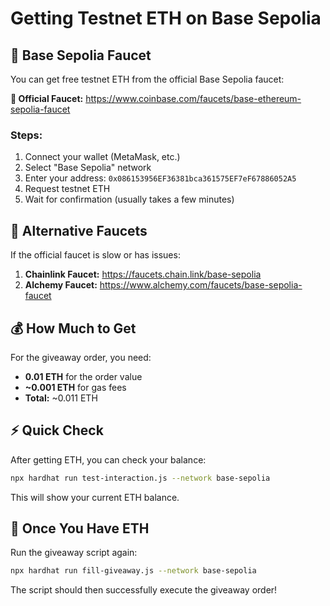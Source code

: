 # Getting Testnet ETH on Base Sepolia

## 🚰 Base Sepolia Faucet

You can get free testnet ETH from the official Base Sepolia faucet:

**🔗 Official Faucet:** https://www.coinbase.com/faucets/base-ethereum-sepolia-faucet

### Steps:

1. Connect your wallet (MetaMask, etc.)
2. Select "Base Sepolia" network
3. Enter your address: `0x086153956EF36381bca361575EF7eF67886052A5`
4. Request testnet ETH
5. Wait for confirmation (usually takes a few minutes)

## 🎯 Alternative Faucets

If the official faucet is slow or has issues:

1. **Chainlink Faucet:** https://faucets.chain.link/base-sepolia
2. **Alchemy Faucet:** https://www.alchemy.com/faucets/base-sepolia-faucet

## 💰 How Much to Get

For the giveaway order, you need:

- **0.01 ETH** for the order value
- **~0.001 ETH** for gas fees
- **Total:** ~0.011 ETH

## ⚡ Quick Check

After getting ETH, you can check your balance:

```bash
npx hardhat run test-interaction.js --network base-sepolia
```

This will show your current ETH balance.

## 🎁 Once You Have ETH

Run the giveaway script again:

```bash
npx hardhat run fill-giveaway.js --network base-sepolia
```

The script should then successfully execute the giveaway order!
